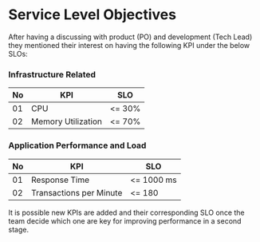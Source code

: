 # Service Level Objectives

After having a discussing with product (PO) and development (Tech Lead) they mentioned their interest on having the following KPI under the below SLOs:

### Infrastructure Related

| No  | KPI                | SLO    |
| --- | ------------------ | ------ |
| 01  | CPU                | <= 30% |
| 02  | Memory Utilization | <= 70% |


### Application Performance and Load

| No  | KPI                     | SLO        |
| --- | ----------------------- | ---------- |
| 01  | Response Time           | <= 1000 ms |
| 02  | Transactions per Minute | <= 180           |


It is possible new KPIs are added and their corresponding SLO once the team decide which one are key for improving performance in a second stage.
